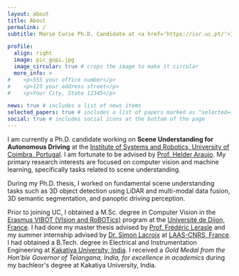 ```yaml
---
layout: about
title: About
permalink: /
subtitle: Marie Curie Ph.D. Candidate at <a href='https://isr.uc.pt/'>Institute of Systems and Robotics, University of Coimbra, Portugal</a>.

profile:
  align: right
  image: pic_gopi.jpg
  image_circular: true # crops the image to make it circular
  more_info: >
#    <p>555 your office number</p>
#    <p>123 your address street</p>
#    <p>Your City, State 12345</p>

news: true # includes a list of news items
selected_papers: true # includes a list of papers marked as "selected={true}"
social: true # includes social icons at the bottom of the page
---
```


I am currently a Ph.D. candidate working on **Scene Understanding for Autonomous Driving** at the [Institute of Systems and Robotics, University of Coimbra, Portugal](https://isr.uc.pt/).
I am fortunate to be advised by [Prof. Helder Araujo](https://orcid.org/0000-0002-9544-424X).
My primary research interests are focused on computer vision and machine learning, specifically tasks related to scene understanding. 

During my Ph.D. thesis, I worked on fundamental scene understanding tasks such as 3D object detection using LiDAR and
multi-modal data fusion, 3D semantic segmentation, and panoptic driving perception.

Prior to joining UC, I obtained a M.Sc. degree in Computer Vision in the [Erasmus VIBOT (VIsion and RoBOTics)](https://www.vibot.org/) 
program at the [Université de Dijon, France](https://en.u-bourgogne.fr/).
I had done my master thesis advised by [Prof. Frédéric Lerasle](https://homepages.laas.fr/lerasle/) 
and my summer internship advised by [Dr. Simon Lacroix](https://homepages.laas.fr/simon/HomePage/Home.html) at [LAAS-CNRS, France](https://www.laas.fr/en/).
I had obtained a B.Tech. degree in Electrical and Instrumentation Engineering at [Kakatiya University, India](https://kitsw.ac.in/).
I received a _Gold Medal from the Hon'ble Governor of Telangana, India, for excellence in academics_ during my 
bachleor's degree at Kakatiya University, India.

